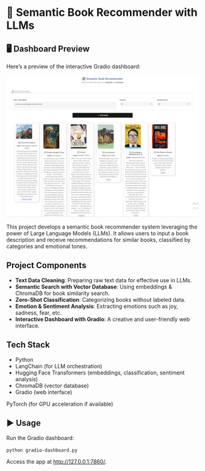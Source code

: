 # 📘 Semantic Book Recommender with LLMs

## 🖥️ Dashboard Preview
Here’s a preview of the interactive Gradio dashboard:

![Dashboard Screenshot](dasboard.png)

This project develops a semantic book recommender system leveraging the power of Large Language Models (LLMs).
It allows users to input a book description and receive recommendations for similar books, classified by categories and emotional tones.

## Project Components

- **Text Data Cleaning**: Preparing raw text data for effective use in LLMs.  
- **Semantic Search with Vector Database**: Using embeddings & ChromaDB for book similarity search.  
- **Zero-Shot Classification**: Categorizing books without labeled data.  
- **Emotion & Sentiment Analysis**: Extracting emotions such as joy, sadness, fear, etc.  
- **Interactive Dashboard with Gradio**: A creative and user-friendly web interface. 

## Tech Stack
- Python
- LangChain (for LLM orchestration)
- Hugging Face Transformers (embeddings, classification, sentiment analysis)
- ChromaDB (vector database)
- Gradio (web interface)

PyTorch (for GPU acceleration if available)

## ▶️ Usage

Run the Gradio dashboard:

`python gradio-dashboard.py`

Access the app at http://127.0.0.1:7860/.
